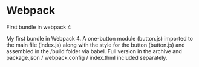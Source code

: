 # Webpack
First bundle in webpack 4

My first bundle in Webpack 4. A one-button module (button.js) imported to the main file (index.js) 
along with the style for the button (button.js) and assembled in the /build folder via babel. Full version
in the archive and package.json / webpack.config / index.thml included separately.
